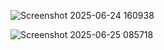 ![Screenshot 2025-06-24 160938](https://github.com/user-attachments/assets/a7f24c31-1718-4d61-ac66-ec45385fe04a)

![Screenshot 2025-06-25 085718](https://github.com/user-attachments/assets/841db45a-e743-4b97-ad0d-9796146718fa)
